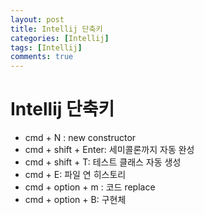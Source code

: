 ```yaml
---
layout: post
title: Intellij 단축키
categories: [Intellij]
tags: [Intellij]
comments: true
---
```


# Intellij 단축키

- cmd + N : new constructor
- cmd + shift + Enter: 세미콜론까지 자동 완성
- cmd + shift + T: 테스트 클래스 자동 생성
- cmd + E: 파일 연 히스토리
- cmd + option + m : 코드 replace
- cmd + option + B: 구현체
